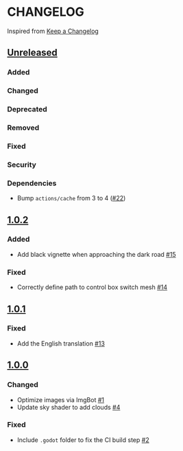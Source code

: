 # CHANGELOG
Inspired from [Keep a Changelog](https://keepachangelog.com/en/1.0.0/)

## [Unreleased]
### Added
### Changed
### Deprecated
### Removed
### Fixed
### Security
### Dependencies
- Bump `actions/cache` from 3 to 4 ([#22](https://github.com/MechanicalFlower/HazyRoad/pull/22))

## [1.0.2]
### Added
- Add black vignette when approaching the dark road [#15](https://github.com/MechanicalFlower/HazyRoad/pull/15)
### Fixed
- Correctly define path to control box switch mesh [#14](https://github.com/MechanicalFlower/HazyRoad/pull/14)

## [1.0.1]
### Fixed
- Add the English translation [#13](https://github.com/MechanicalFlower/HazyRoad/pull/13)

## [1.0.0]
### Changed
- Optimize images via ImgBot [#1](https://github.com/MechanicalFlower/HazyRoad/pull/1)
- Update sky shader to add clouds [#4](https://github.com/MechanicalFlower/HazyRoad/pull/4)
### Fixed
- Include `.godot` folder to fix the CI build step [#2](https://github.com/MechanicalFlower/HazyRoad/pull/2)

[Unreleased]: https://github.com/MechanicalFlower/HazyRoad/compare/1.0.2...HEAD
[1.0.2]: https://github.com/MechanicalFlower/HazyRoad/compare/1.0.1...1.0.2
[1.0.1]: https://github.com/MechanicalFlower/HazyRoad/compare/1.0.0...1.0.1
[1.0.0]: https://github.com/MechanicalFlower/HazyRoad/commits/1.0.0

